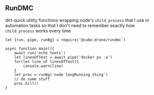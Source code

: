 ## RunDMC

dirt-quick utility functions wrapping node's `child_process` that I use in automation
tasks so that I don't need to remember exactly how `child_process` works every time

```
let {run, pipe, runBg} = require('@cube-drone/rundmc`)

async function main(){
    await run('echo toots')
    let linesOfText = await pipe('docker ps -a')
    for(let line of linesOfText){
        console.warn(line)
    }
    let proc = runBg('node longRunning.thing')
    // do some stuff
    proc.kill()
}
```
